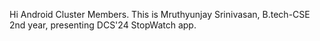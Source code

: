 Hi Android Cluster Members. This is Mruthyunjay Srinivasan, B.tech-CSE 2nd year, presenting DCS'24 StopWatch app.
